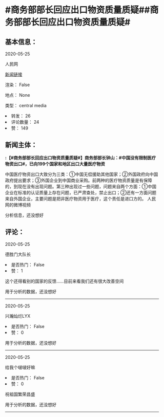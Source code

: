 <html>
 <body>
  <h1 id="title">
   #商务部部长回应出口物资质量质疑##商务部部长回应出口物资质量质疑#
  </h1>
  <div id="basic_info">
   <h2 id="default h2">
    基本信息：
   </h2>
   <p id="time">
    2020-05-25
   </p>
   <p id="author">
    人民网
   </p>
   <p id="src">
    <a href="https://weibo.cn/comment/J3zFKniLM">
     新闻链接
    </a>
   </p>
   <p id="is_rendered">
    渲染： False
   </p>
   <p id="location">
    地点： None
   </p>
   <p id="news_type">
    类型： central media
   </p>
  </div>
  <div id="attrs">
   <li id_no="repost">
    转发： 26
   </li>
   <li id_no="comment_number">
    评论数量： 24
   </li>
   <li id_no="attitude">
    赞： 149
   </li>
  </div>
  <div id="article">
   <h2 id="default h2">
    新闻主体：
   </h2>
   <p id="lead">
    <strong>
     :【#商务部部长回应出口物资质量质疑#】商务部部长钟山：#中国没有限制医疗物资出口#，已向199个国家和地区出口大量医疗物资
    </strong>
   </p>
   <div id="main_text">
    <p id="paragraph_1">
     中国医疗物资出口大致分为三类：①中国无偿援助其他国家；②外国政府向中国政府提出要求；③外国企业到中国商业采购。前两种的医疗物资质量是有保障的，到现在没有出现问题。第三种出现过一些问题，问题来自两个方面：①中国企业在标准的认证质量上存在问题，已严肃查处，禁止出口；②还有一方面问题来自外国企业，主要问题是把非医疗物资用于医疗，这个责任是进口方的。 人民网的微博视频
    </p>
   </div>
  </div>
  <div id="analyse_info">
   分析信息，还没想好
  </div>
  <div id="comments">
   <h2 id="default h2">
    评论：
   </h2>
   <div id="comments_block">
    <p id="comment_time">
     2020-05-25
    </p>
    <p id="comment_author">
     德胜门大队长
    </p>
    <div id="comment_attrs">
     <li id_no="is_hot">
      是否热门： False
     </li>
     <li id_no="attitude">
      赞： 1
     </li>
    </div>
    <p id="comment_content">
     这个还得看别的国家的反馈……目前来看我们还有很大改善空间
    </p>
    <div id="comment_analyse_info">
     用于分析的数据，还没想好
    </div>
   </div>
   <hr/>
   <div id="comments_block">
    <p id="comment_time">
     2020-05-25
    </p>
    <p id="comment_author">
     兴瀚灿烂LYX
    </p>
    <div id="comment_attrs">
     <li id_no="is_hot">
      是否热门： False
     </li>
     <li id_no="attitude">
      赞： 0
     </li>
    </div>
    <p id="comment_content">
    </p>
    <div id="comment_analyse_info">
     用于分析的数据，还没想好
    </div>
   </div>
   <hr/>
   <div id="comments_block">
    <p id="comment_time">
     2020-05-25
    </p>
    <p id="comment_author">
     给我个啵啵好嘛
    </p>
    <div id="comment_attrs">
     <li id_no="is_hot">
      是否热门： False
     </li>
     <li id_no="attitude">
      赞： 0
     </li>
    </div>
    <p id="comment_content">
     祝祖国繁荣昌盛
    </p>
    <div id="comment_analyse_info">
     用于分析的数据，还没想好
    </div>
   </div>
   <hr/>
  </div>
 </body>
</html>